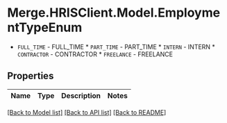 # Merge.HRISClient.Model.EmploymentTypeEnum
* `FULL_TIME` - FULL_TIME * `PART_TIME` - PART_TIME * `INTERN` - INTERN * `CONTRACTOR` - CONTRACTOR * `FREELANCE` - FREELANCE

## Properties

Name | Type | Description | Notes
------------ | ------------- | ------------- | -------------

[[Back to Model list]](../README.md#documentation-for-models) [[Back to API list]](../README.md#documentation-for-api-endpoints) [[Back to README]](../README.md)

